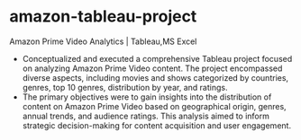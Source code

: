 # amazon-tableau-project


Amazon Prime Video Analytics | Tableau,MS Excel
* Conceptualized and executed a comprehensive Tableau project focused on analyzing Amazon Prime Video
content. The project encompassed diverse aspects, including movies and shows categorized by countries, genres,
top 10 genres, distribution by year, and ratings.
* The primary objectives were to gain insights into the distribution of content on Amazon Prime Video based on
geographical origin, genres, annual trends, and audience ratings. This analysis aimed to inform strategic
decision-making for content acquisition and user engagement.
